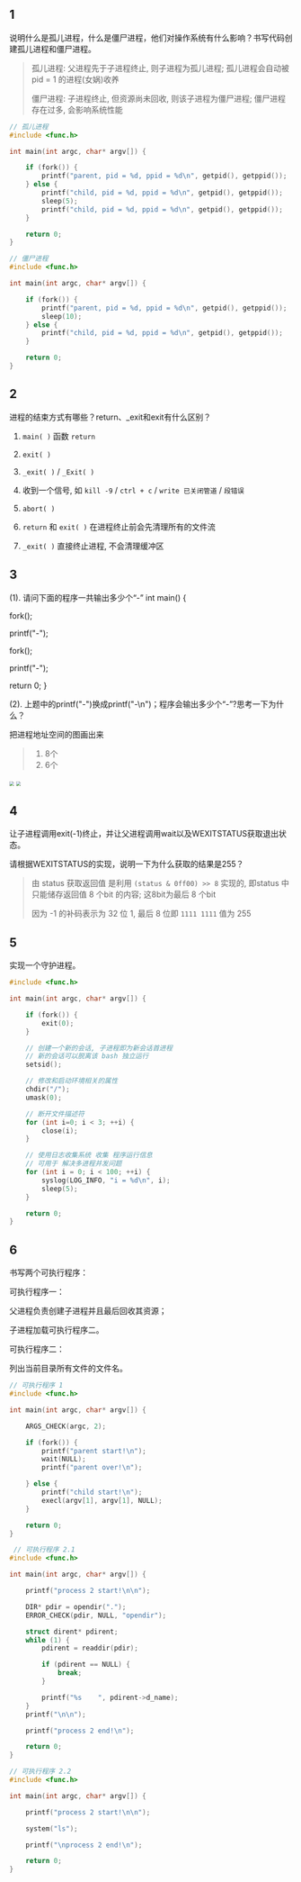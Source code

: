 ## 1

说明什么是孤儿进程，什么是僵尸进程，他们对操作系统有什么影响？书写代码创建孤儿进程和僵尸进程。

> 孤儿进程: 父进程先于子进程终止, 则子进程为孤儿进程; 孤儿进程会自动被 pid = 1 的进程(女娲)收养
>
> 僵尸进程: 子进程终止, 但资源尚未回收, 则该子进程为僵尸进程; 僵尸进程存在过多, 会影响系统性能

```c
// 孤儿进程
#include <func.h>

int main(int argc, char* argv[]) {

    if (fork()) {
        printf("parent, pid = %d, ppid = %d\n", getpid(), getppid());
    } else {
        printf("child, pid = %d, ppid = %d\n", getpid(), getppid());
        sleep(5);
        printf("child, pid = %d, ppid = %d\n", getpid(), getppid());
    }

    return 0;
}
```



```c
// 僵尸进程
#include <func.h>

int main(int argc, char* argv[]) {

    if (fork()) {
        printf("parent, pid = %d, ppid = %d\n", getpid(), getppid());
        sleep(10);
    } else {
        printf("child, pid = %d, ppid = %d\n", getpid(), getppid());
    }

    return 0;
}
```



## 2

进程的结束方式有哪些？return、_exit和exit有什么区别？

1. `main( )` 函数 `return`   
1. `exit( )` 
1. `_exit( )` / `_Exit( )`
1. 收到一个信号, 如 `kill -9` / `ctrl + c` / `write 已关闭管道` / `段错误`
1. `abort( )` 



1. `return` 和 `exit( )` 在进程终止前会先清理所有的文件流
1. `_exit( )` 直接终止进程, 不会清理缓冲区



## 3

(1). 请问下面的程序一共输出多少个“-”
int main()
{

  fork();

  printf("-");

  fork();

  printf("-");

  return 0;
}

(2). 上题中的printf("-")换成printf("-\n")；程序会输出多少个“-”?思考一下为什么？

把进程地址空间的图画出来



> 1. 8个
> 1. 6个

<img src="https://xiao060.oss-cn-hangzhou.aliyuncs.com/md/photo_2023-08-11_20-16-26.jpg" style="zoom:50%;" />



<img src="https://xiao060.oss-cn-hangzhou.aliyuncs.com/md/111.jpg" style="zoom:50%;" />









## 4

让子进程调用exit(-1)终止，并让父进程调用wait以及WEXITSTATUS获取退出状态。

请根据WEXITSTATUS的实现，说明一下为什么获取的结果是255？

> 由 status 获取返回值 是利用 `(status & 0ff00) >> 8` 实现的, 即status 中只能储存返回值 8 个bit 的内容; 这8bit为最后 8 个bit 
>
> 
>
> 因为 -1 的补码表示为 32 位 1, 最后 8 位即 `1111 1111` 值为 255





## 5

实现一个守护进程。

```c
#include <func.h>

int main(int argc, char* argv[]) {

    if (fork()) {
        exit(0);
    }

    // 创建一个新的会话, 子进程即为新会话首进程
    // 新的会话可以脱离该 bash 独立运行
    setsid();

    // 修改和启动环境相关的属性
    chdir("/");
    umask(0);

    // 断开文件描述符
    for (int i=0; i < 3; ++i) {
        close(i);
    }

    // 使用日志收集系统 收集 程序运行信息
    // 可用于 解决多进程并发问题
    for (int i = 0; i < 100; ++i) {
        syslog(LOG_INFO, "i = %d\n", i);
        sleep(5);
    }

    return 0;
}
```







## 6

书写两个可执行程序：

可执行程序一：

  父进程负责创建子进程并且最后回收其资源；

  子进程加载可执行程序二。

可执行程序二：

  列出当前目录所有文件的文件名。

```c
// 可执行程序 1
#include <func.h>

int main(int argc, char* argv[]) {

    ARGS_CHECK(argc, 2);

    if (fork()) {
        printf("parent start!\n");
        wait(NULL);
        printf("parent over!\n");

    } else {
        printf("child start!\n");
        execl(argv[1], argv[1], NULL);
    }

    return 0;
}
```

```c
 // 可执行程序 2.1
#include <func.h>

int main(int argc, char* argv[]) {

    printf("process 2 start!\n\n");

    DIR* pdir = opendir(".");
    ERROR_CHECK(pdir, NULL, "opendir");

    struct dirent* pdirent;
    while (1) {
        pdirent = readdir(pdir);

        if (pdirent == NULL) {
            break;
        }

        printf("%s    ", pdirent->d_name);
    }
    printf("\n\n");

    printf("process 2 end!\n");

    return 0;
}
```

```c
// 可执行程序 2.2
#include <func.h>

int main(int argc, char* argv[]) {

    printf("process 2 start!\n\n");

    system("ls");

    printf("\nprocess 2 end!\n");

    return 0;
}
```


